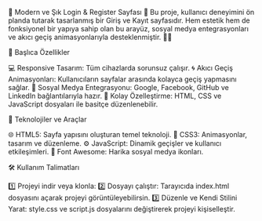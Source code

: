 🌟 Modern ve Şık Login & Register Sayfası 🌟
Bu proje, kullanıcı deneyimini ön planda tutarak tasarlanmış bir Giriş ve Kayıt sayfasıdır. Hem estetik hem de fonksiyonel bir yapıya sahip olan bu arayüz, sosyal medya entegrasyonları ve akıcı geçiş animasyonlarıyla desteklenmiştir. 🎨✨

🎯 Başlıca Özellikler

💻 Responsive Tasarım: Tüm cihazlarda sorunsuz çalışır.
🌀 Akıcı Geçiş Animasyonları: Kullanıcıların sayfalar arasında kolayca geçiş yapmasını sağlar.
🔗 Sosyal Medya Entegrasyonu: Google, Facebook, GitHub ve LinkedIn bağlantılarıyla hazır.
🎨 Kolay Özelleştirme: HTML, CSS ve JavaScript dosyaları ile basitçe düzenlenebilir.

🚀 Teknolojiler ve Araçlar

🌐 HTML5: Sayfa yapısını oluşturan temel teknoloji.
🎨 CSS3: Animasyonlar, tasarım ve düzenleme.
⚙️ JavaScript: Dinamik geçişler ve kullanıcı etkileşimleri.
🌟 Font Awesome: Harika sosyal medya ikonları.

🛠️ Kullanım Talimatları

1️⃣ Projeyi indir veya klonla:
2️⃣ Dosyayı çalıştır:
Tarayıcıda index.html dosyasını açarak projeyi görüntüleyebilirsin.
3️⃣ Düzenle ve Kendi Stilini Yarat:
style.css ve script.js dosyalarını değiştirerek projeyi kişiselleştir.

